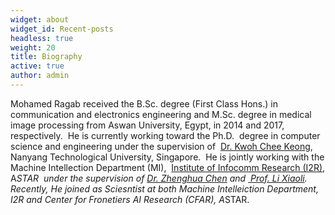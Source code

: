 ```yaml
---
widget: about
widget_id: Recent-posts
headless: true
weight: 20
title: Biography
active: true
author: admin
---
```

<!--StartFragment-->


Mohamed Ragab received the B.Sc. degree (First Class Hons.) in communication and electronics engineering and M.Sc. degree in medical image processing from Aswan University, Egypt, in 2014 and 2017, respectively.  He is currently working toward the Ph.D.  degree in computer science and engineering under the supervision of  [Dr. Kwoh Chee Keong](https://personal.ntu.edu.sg/asckkwoh/), Nanyang Technological University, Singapore.  He is jointly working with the Machine Intellection Department (MI),  [Institute of Infocomm Research (I2R)](https://www.a-star.edu.sg/i2r), A*STAR  under the supervision of [Dr. Zhenghua Chen](https://zhenghuantu.github.io/) and [ Prof. Li Xiaoli](https://personal.ntu.edu.sg/xlli/).  Recently, He joined as Sciesntist at both Machine Intelleiction Department, I2R and Center for Fronetiers AI Research (CFAR), A*STAR. 

<!--EndFragment-->